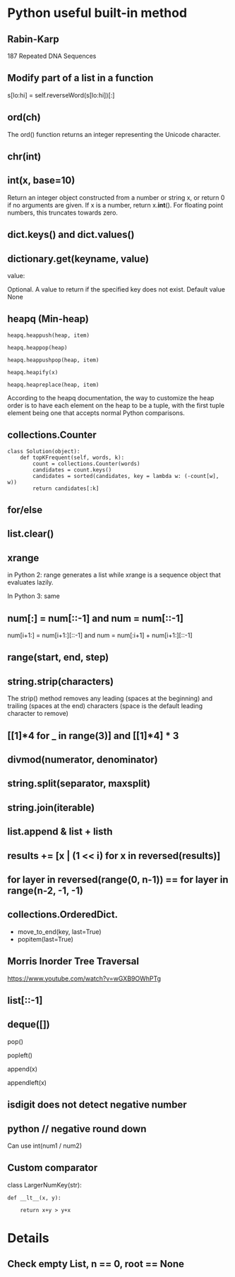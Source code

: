 # Python useful built-in method


## Rabin-Karp
187 Repeated DNA Sequences

## Modify part of a list in a function

s[lo:hi] = self.reverseWord(s[lo:hi])[:]


## ord(ch)

The ord() function returns an integer representing the Unicode character.

## chr(int)


## int(x, base=10)

Return an integer object constructed from a number or string x, or return 0 if no arguments are given. If x is a number, return x.__int__(). For floating point numbers, this truncates towards zero.

## dict.keys() and dict.values()

## dictionary.get(keyname, value)
value:

Optional. A value to return if the specified key does not exist.
Default value None


## heapq (Min-heap)

    heapq.heappush(heap, item)

    heapq.heappop(heap)

    heapq.heappushpop(heap, item)

    heapq.heapify(x)

    heapq.heapreplace(heap, item)

According to the heapq documentation, the way to customize the heap order is to have each element on the heap to be a tuple, with the first tuple element being one that accepts normal Python comparisons.

## collections.Counter
    class Solution(object):
        def topKFrequent(self, words, k):
            count = collections.Counter(words)
            candidates = count.keys()
            candidates = sorted(candidates, key = lambda w: (-count[w], w))
            return candidates[:k]
## for/else

## list.clear()

## xrange

in Python 2: range generates a list while xrange is a sequence object that evaluates lazily.

In Python 3: same

## num[:] = num[::-1] and num = num[::-1]

num[i+1:] = num[i+1:][::-1] and num = num[:i+1] + num[i+1:][::-1]


## range(start, end, step)

## string.strip(characters)

The strip() method removes any leading (spaces at the beginning) and trailing (spaces at the end) characters (space is the default leading character to remove)

## [[1]*4 for _ in range(3)] and [[1]*4] * 3

## divmod(numerator, denominator)

## string.split(separator, maxsplit)

## string.join(iterable)

## list.append & list + listh

## results += [x | (1 << i) for x in reversed(results)]

## for layer in reversed(range(0, n-1)) == for layer in range(n-2, -1, -1)

## collections.OrderedDict.
* move_to_end(key, last=True)
* popitem(last=True)


## Morris Inorder Tree Traversal
https://www.youtube.com/watch?v=wGXB9OWhPTg

## list[::-1]


## deque([])
pop()

popleft()

append(x)

appendleft(x)


## isdigit does not detect negative number


## python // negative round down
Can use int(num1 / num2)

## Custom comparator
class LargerNumKey(str):

    def __lt__(x, y):

        return x+y > y+x

# Details

## Check empty List, n == 0, root == None



